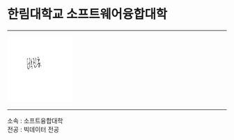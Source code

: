 # 한림대학교 소프트웨어융합대학  
---  
<img src=jinhong.jpg height=150 width=150>

---

소속 : 소프트융합대학  
전공 : 빅데이터 전공  

